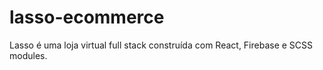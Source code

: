 # lasso-ecommerce
Lasso é uma loja virtual full stack construída com React, Firebase e SCSS modules.
